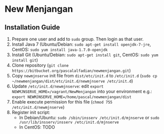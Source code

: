 # New Menjangan #

## Installation Guide ##

1. Prepare one user and add to `sudo` group. Then login as that user.
2. Install Java 7 (Ubuntu/Debian: `sudo apt-get install openjdk-7-jre`, CentOS: `sudo yum install java-1.7.0-openjdk`
3. Install Git (Ubuntu/Debian: `sudo apt-get install git`, CentOS: `sudo yum install git`)
4. Clone repository (`git clone https://bitbucket.org/pascalalfadian/newmenjangan.git`)
5. Copy `newmjnserve` init file from `dist/etc/init.d` to `/etc/init.d` (`sudo cp ~/newmenjangan/dist/etc/init.d/newmjnserve /etc/init.d`)
6. Update `/etc/init.d/newmjnserve`: edit `export NEWMJNSERVE_HOME=/vagrant/NewMenjangan` into your environment e.g.: `export NEWMJNSERVE_HOME=/home/pascal/newmenjangan/dist`
7. Enable execute permission for this file (`chmod 755 /etc/init.d/newmjnserve`)
8. Register init script:
    * In Debian/Ubuntu: `sudo /sbin/insserv /etc/init.d/mjnserve` or `sudo /usr/lib/insserv/insserv /etc/init.d/mjnserve`
    * In CentOS: TODO
